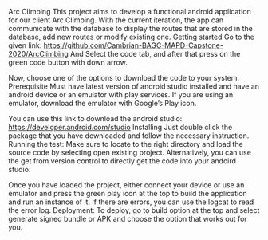 Arc Climbing
This project aims to develop a functional android application for our client Arc Climbing. With the current iteration, the app can communicate with the database to display the routes that are stored in the database, add new routes or modify existing one.
Getting started
Go to the given link: https://github.com/Cambrian-BAGC-MAPD-Capstone-2020/ArcClimbing
And Select the code tab, and after that press on the green code button with down arrow.
 
Now, choose one of the options to download the code to your system.
Prerequisite
Must have latest version of android studio installed and have an android device or an emulator with play services. If you are using an emulator, download the emulator with Google’s Play icon.
 
 You can use this link to download the android studio: https://developer.android.com/studio
Installing
Just double click the package that you have downloaded and follow the necessary instruction.
Running the test:
Make sure to locate to the right directory and load the source code by selecting open existing project. Alternatively, you can use the get from version control to directly get the code into your andoird studio. 
 


Once you have loaded the project, either connect your device or use an emulator and press the green play icon at the top to build the application and run an instance of it. If there are errors, you can use the logcat to read the error log.
Deployment:
To deploy, go to build option at the top and select generate signed bundle or APK and choose the option that works out for you.
